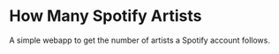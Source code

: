 # How Many Spotify Artists

A simple webapp to get the number of artists a Spotify account follows.
